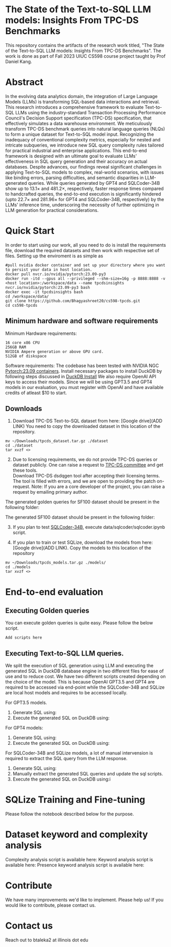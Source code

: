 # The State of the Text-to-SQL LLM models: Insights From TPC-DS Benchmarks 

This repository contains the artifacts of the research work titled, "The State of the Text-to-SQL LLM models: Insights From TPC-DS Benchmarks". The work is done as part of Fall 2023 UIUC CS598 course project taught by Prof Daniel Kang.

# Abstract
In the evolving data analytics domain, the integration of Large Language Models (LLMs) is transforming SQL-based data interactions and retrieval. This research introduces a comprehensive framework to evaluate Text-to-SQL LLMs using the industry-standard Transaction Processing Performance Council's Decision Support specification (TPC-DS) specification, that effectively simulates a data warehouse environment. We meticulously transform TPC-DS benchmark queries into natural language queries (NLQs) to form a unique dataset for Text-to-SQL model input. Recognizing the inadequacy of conventional complexity metrics, especially for nested and intricate subqueries, we introduce new SQL query complexity rules tailored for practical industrial and enterprise applications.  This end-to-end framework is designed with an ultimate goal to evaluate LLMs' effectiveness in SQL query generation and their accuracy on actual databases. Despite advances, our findings reveal significant challenges in applying Text-to-SQL models to complex, real-world scenarios, with issues like binding errors, parsing difficulties, and semantic disparities in LLM-generated queries. While queries generated by GPT4 and SQLCoder-34B show up to 13.1$\times$ and 481.2$\times$, respectively, faster response times compared to handcrafted queries, the end-to-end execution is significantly hindered (upto 22.7$\times$ and 281.96$\times$ for GPT4 and SQLCoder-34B, respectively) by the LLMs' inference time, underscoring the necessity of further optimizing in LLM generation for practical considerations.


# Quick Start 

In order to start using our work, all you need to do is install the requirements file, download the required datasets and then work with respective set of files. 
Setting up the enviroment is as simple as 

```
#pull nvidia docker container and set up your directory where you want to persist your data in host location.  
docker pull nvcr.io/nvidia/pytorch:23.09-py3
docker run -itd --gpus all --privileged --shm-size=16g -p 8888:8888 -v <host location>:/workspace/data --name tpcdsinsights nvcr.io/nvidia/pytorch:23.09-py3 bash
docker exec -it tpcdsinsights bash 
cd /workspace/data/
git clone https://github.com/Bhagyashreet20/cs598-tpcds.git
cd cs598-tpcds
```

## Minimum hardware and software requirements

Minimum Hardware requirements: 
```
16 core x86 CPU
256GB RAM
NVIDIA Ampere generation or above GPU card.
512GB of diskspace
```

Software requirements:
The codebase has been tested with NVIDIA NGC [Pytorch:23.09 containers](nvcr.io/nvidia/pytorch:23.09-py3). 
Install necessary packages to install DuckDB by following steps discussed in [DuckDB Install](https://duckdb.org/#quickinstall)
We also require OpenAI API keys to access their models. 
Since we will be using GPT3.5 and GPT4 models in our evaluation, you must register with OpenAI and have available credits of atleast $10 to start. 


## Downloads
1. Download TPC-DS Text-to-SQL dataset from here: [Google drive](ADD LINK)
You need to copy the downloaded dataset in this location of the repository.
```
mv ~/Downloads/tpcds_dataset.tar.gz ./dataset
cd ./dataset
tar xvzf <>
```

2. Due to licensing requirements, we do not provide TPC-DS queries or dataset publicly.
One can raise a request to [TPC-DS committee](https://www.tpc.org/tpc_documents_current_versions/current_specifications5.asp) and get these tools.  
Download TPC-DS dsdqgen tool after accepting their licensing terms. The tool is filled with errors, and we are open to providing the patch on-request. 
Note: If you are a core developer of the project, you can raise a request by emailing primary author. 

The generated golden queries for SF100 dataset should be present in the following folder: 

The generated SF100 dataset should be present in the following folder: 

3. If you plan to test [SQLCoder-34B](https://github.com/defog-ai/sqlcoder), execute data/sqlcoder/sqlcoder.ipynb script.

4. If you plan to train or test SQLize, download the models from here: [Google drive](ADD LINK). 
Copy the models to this location of the repository 
```
mv ~/Downloads/tpcds_models.tar.gz ./models/
cd ./models
tar xvzf <>
```

# End-to-end evaluation

## Executing Golden queries 
You can execute golden queries is quite easy. Please follow the below script.

```
Add scripts here
```
 

## Executing Text-to-SQL LLM queries. 
We split the execution of SQL generation using LLM and executing the generated SQL in DuckDB database engine in two different files for ease of use and to reduce cost. 
We have two different scripts created depending on the choice of the model. 
This is because OpenAI GPT3.5 and GPT4 are required to be accessed via end-point while the SQLCoder-34B and SQLize are local host models and requires to be accessed locally. 

For GPT3.5 models. 
1. Generate SQL using: 
2. Execute the generated SQL on DuckDB using:

For GPT4 models: 
1. Generate SQL using: 
2. Execute the generated SQL on DuckDB using:


For SQLCoder-34B and SQLize models, a lot of manual intervension is required to extract the SQL query from the LLM response. 
1. Generate SQL using: 
2. Manually extract the generated SQL queries and update the sql scripts.
2. Execute the generated SQL on DuckDB using:i



# SQLize Training and Fine-tuning
Please follow the notebook described below for the purpose. 




# Dataset keyword and complexity analysis 

Complexity analysis script is available here: 
Keyword analysis script is available here: 
Presence keyword analysis script is available here: 


# Contribute
We have many improvements we'd like to implement. Please help us! If you would like to contribute, please contact us. 

# Contact us
Reach out to btaleka2 at illinois dot edu
